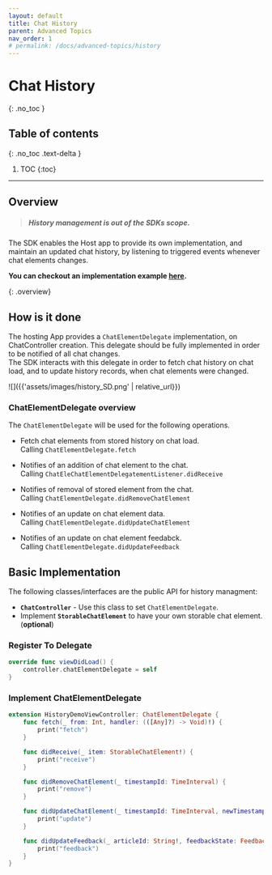 ```yaml
---
layout: default
title: Chat History
parent: Advanced Topics
nav_order: 1
# permalink: /docs/advanced-topics/history
---
```


# Chat History
{: .no_toc }

## Table of contents
{: .no_toc .text-delta }

1. TOC
{:toc}

---

## Overview
> ##### History management is out of the SDKs scope.  

The SDK enables the Host app to provide its own implementation, and maintain an updated chat history, by listening to triggered events whenever chat elements changes.

**You can checkout an implementation example [here](https://github.com/bold360ai/bold360-mobile-samples-ios/blob/master/BasicSample/BasicSample/ChatViewControllers/HistoryDemoViewController.swift).**

{: .overview}

## How is it done
The hosting App provides a `ChatElementDelegate` implementation, on ChatController creation. This delegate should be fully implemented in order to be notified of all chat changes.   
The SDK interacts with this delegate in order to fetch chat history on chat load, and to update history records, when chat elements were changed.


![]({{'assets/images/history_SD.png' | relative_url}})

### ChatElementDelegate overview
The `ChatElementDelegate` will be used for the following operations.
- Fetch chat elements from stored history on chat load.   
Calling `ChatElementDelegate.fetch`

- Notifies of an addition of chat element to the chat.  
Calling `ChatEleChatElementDelegatementListener.didReceive`

- Notifies of removal of stored element from the chat.   
Calling `ChatElementDelegate.didRemoveChatElement`

- Notifies of an update on chat element data.  
Calling `ChatElementDelegate.didUpdateChatElement`

- Notifies of an update on chat element feedabck.  
Calling `ChatElementDelegate.didUpdateFeedback`

## Basic Implementation
The following classes/interfaces are the public API for history managment:

* **`ChatController`** - Use this class to set `ChatElementDelegate`.
*  Implement **`StorableChatElement`** to have your own storable chat element. (**optional**) 

### Register To Delegate
```swift
override func viewDidLoad() {
    controller.chatElementDelegate = self
}
```

### Implement ChatElementDelegate
```swift
extension HistoryDemoViewController: ChatElementDelegate {
    func fetch(_ from: Int, handler: (([Any]?) -> Void)!) {
        print("fetch")
    }

    func didReceive(_ item: StorableChatElement!) {
        print("receive")
    }

    func didRemoveChatElement(_ timestampId: TimeInterval) {
        print("remove")
    }

    func didUpdateChatElement(_ timestampId: TimeInterval, newTimestamp: TimeInterval, status: StatementStatus) {
        print("update")
    }

    func didUpdateFeedback(_ articleId: String!, feedbackState: FeedbackStatus) {
        print("feedback")
    }
}
```
























